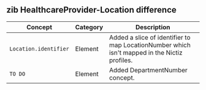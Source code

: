 ## zib HealthcareProvider-Location difference

| Concept         | Category          | Description                             | 
|-----------------|-------------------|-----------------------------------------|
|`Location.identifier` | Element | Added a slice of identifier to map LocationNumber which isn't mapped in the Nictiz profiles.
|`TO DO` | Element | Added DepartmentNumber concept.